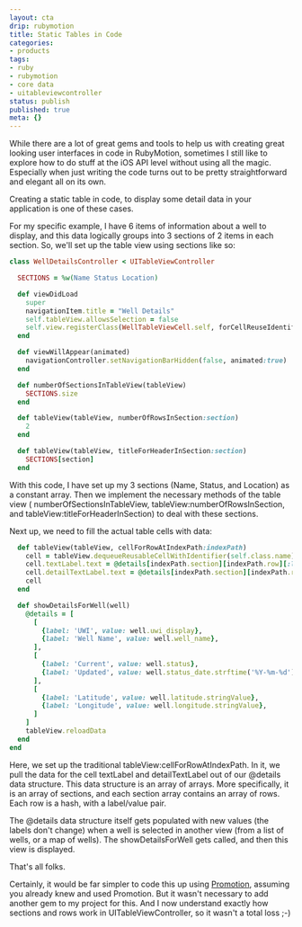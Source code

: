 ```yaml
---
layout: cta
drip: rubymotion
title: Static Tables in Code
categories:
- products
tags:
- ruby
- rubymotion
- core data
- uitableviewcontroller
status: publish
published: true
meta: {}
---
```


While there are a lot of great gems and tools to help us with creating great looking user interfaces in code in 
RubyMotion, sometimes I still like to explore how to do stuff at the iOS API level without using all the magic.
Especially when just writing the code turns out to be pretty straightforward and elegant all on its own.


Creating a static table in code, to display some detail data in your application is one of these cases.


For my specific example, I have 6 items of information about a well to display, and this data logically groups into 3
sections of 2 items in each section.  So, we'll set up the table view using sections like so:

```ruby
class WellDetailsController < UITableViewController

  SECTIONS = %w(Name Status Location)

  def viewDidLoad
    super
    navigationItem.title = "Well Details"
    self.tableView.allowsSelection = false
    self.view.registerClass(WellTableViewCell.self, forCellReuseIdentifier:self.class.name)
  end

  def viewWillAppear(animated)
    navigationController.setNavigationBarHidden(false, animated:true)
  end

  def numberOfSectionsInTableView(tableView)
    SECTIONS.size
  end

  def tableView(tableView, numberOfRowsInSection:section)
    2
  end

  def tableView(tableView, titleForHeaderInSection:section)
    SECTIONS[section]
  end
```

With this code, I have set up my 3 sections (Name, Status, and Location) as a constant array.  Then we implement the 
necessary methods of the table view (
numberOfSectionsInTableView, 
tableView:numberOfRowsInSection, and 
tableView:titleForHeaderInSection) to deal with these sections.


Next up, we need to fill the actual table cells with data:

```ruby
  def tableView(tableView, cellForRowAtIndexPath:indexPath)
    cell = tableView.dequeueReusableCellWithIdentifier(self.class.name) 
    cell.textLabel.text = @details[indexPath.section][indexPath.row][:label]
    cell.detailTextLabel.text = @details[indexPath.section][indexPath.row][:value]
    cell
  end

  def showDetailsForWell(well)
    @details = [
      [
        {label: 'UWI', value: well.uwi_display},
        {label: 'Well Name', value: well.well_name},
      ],
      [
        {label: 'Current', value: well.status},
        {label: 'Updated', value: well.status_date.strftime('%Y-%m-%d')},
      ],
      [
        {label: 'Latitude', value: well.latitude.stringValue},
        {label: 'Longitude', value: well.longitude.stringValue},
      ]
    ]
    tableView.reloadData
  end
end
```

Here, we set up the traditional 
tableView:cellForRowAtIndexPath.  In it, we pull the data for the cell textLabel and detailTextLabel out of our 
@details data structure.  This data structure is an array of arrays.  More specifically, it is an array of sections,
and each section array contains an array of rows.  Each row is a hash, with a label/value pair.


The @details data structure itself gets populated with new values (the labels don't change) when a well is selected in 
another view (from a list of wells, or a map of wells).  The showDetailsForWell gets called, and then this view is
displayed.


That's all folks.


Certainly, it would be far simpler to code this up using 
[Promotion](https://github.com/clearsightstudio/ProMotion), assuming you already knew and used Promotion. But it wasn't necessary to add another gem to my project for this.  And I now understand exactly how sections and rows work in 
UITableViewController, so it wasn't a total loss ;-)
